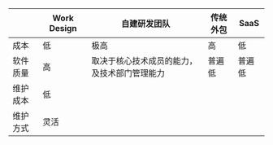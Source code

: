 | | Work Design | 自建研发团队 | 传统外包 | SaaS |
| --- | --- | --- | --- | --- |
| 成本 | 低 | 极高 | 高 | 低 |
| 软件质量 | 高 | 取决于核心技术成员的能力，及技术部门管理能力 | 普遍低 | 普遍低 |
| 维护成本 | 低 |
| 维护方式 | 灵活 |

